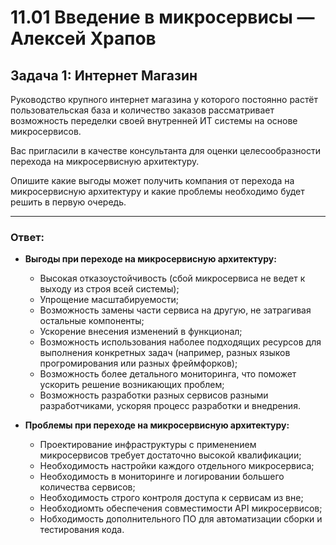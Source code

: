 # 11.01 Введение в микросервисы — Алексей Храпов

## Задача 1: Интернет Магазин

Руководство крупного интернет магазина у которого постоянно растёт пользовательская база и количество заказов рассматривает возможность переделки своей внутренней ИТ системы на основе микросервисов. 

Вас пригласили в качестве консультанта для оценки целесообразности перехода на микросервисную архитектуру. 

Опишите какие выгоды может получить компания от перехода на микросервисную архитектуру и какие проблемы необходимо будет решить в первую очередь.

---
### **Ответ:**

- **Выгоды при переходе на микросервисную архитектуру:**

    - Высокая отказоустойчивость (сбой микросервиса не ведет к выходу из строя всей системы);
    - Упрощение масштабируемости;
    - Возможность замены части сервиса на другую, не затрагивая остальные компоненты;
    - Ускорение внесения изменений в функционал;
    - Возможность использования наболее подходящих ресурсов для выполнения конкретных задач (например, разных языков прогромирования или разных фреймфорков);
    - Возможность более детального мониторинга, что поможет ускорить решение возникающих проблем;
    - Возможность разработки разных сервисов разными разработчиками, ускоряя процесс разработки и внедрения.

- **Проблемы при переходе на микросервисную архитектуру:**

    - Проектирование инфраструктуры с применением микросервисов требует достаточно высокой квалификации;
    - Необходимость настройки каждого отдельного микросервиса;
    - Необходимость в мониторинге и логировании большего количества сервисов;
    - Необходимость строго контроля доступа к сервисам из вне;
    - Необходиомть обеспечения совместимости API микросервисов;
    - Нобходимость дополнительного ПО для автоматизации сборки и тестирования кода.